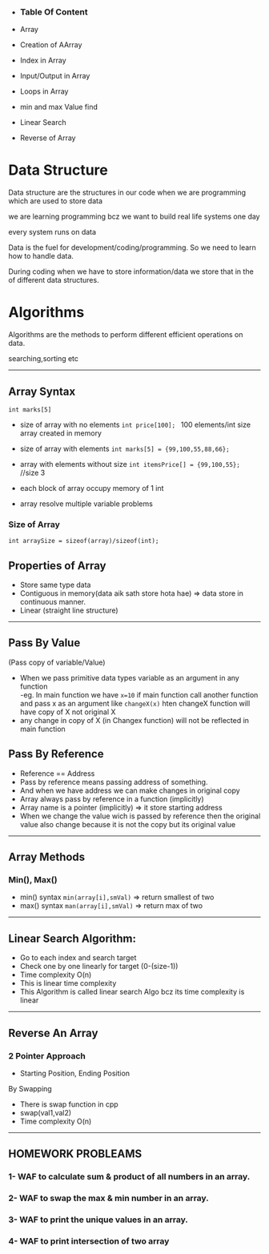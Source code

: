 - ### Table Of Content

- Array 
- Creation of AArray
- Index in Array
- Input/Output in Array
- Loops in Array
- min and max Value find
- Linear Search
- Reverse of Array

#  Data Structure

Data structure are the structures in our code when we are programming which are used to store data

we are learning programming bcz we want to build real  life systems one day

every system runs on data

Data is the fuel for development/coding/programming. So  we need to learn how to handle data.

During coding when we have to store information/data we store that in the of different data structures.

# Algorithms

Algorithms are the methods to perform different efficient operations on data.

searching,sorting etc

---

##  Array Syntax

`int marks[5]`
- size of array with no elements
    `int price[100]; ` 100 elements/int size array created in memory
- size of array with elements
    `int marks[5] = {99,100,55,88,66};`
- array with elements without size
    `int itemsPrice[] = {99,100,55}; ` //size 3

- each block of array occupy  memory of 1 int
- array resolve multiple variable problems

### Size of Array

`int arraySize = sizeof(array)/sizeof(int);`

## Properties of Array

- Store same type data
- Contiguous in memory(data aik sath store hota hae) => data store in continuous manner.
- Linear (straight line structure)

---

## Pass By Value
(Pass copy of variable/Value)

- When we pass primitive data types variable as an argument in any function  
-eg. In main function we have `x=10` if main function call another function and pass x as an argument like `changeX(x)` hten changeX function will have copy of X not original X
- any change in copy of X (in Changex function) will not be reflected in main function

## Pass By Reference

- Reference == Address
- Pass by reference means passing address of something.
- And when we have address we can make changes in original copy 
- Array always pass by reference in a function (implicitly)
-  Array name is a pointer (implicitly)  =>  it store starting address
- When we change the value wich is passed by reference then the original value also change because it is not the copy but its original value

---

## Array Methods

### Min(), Max()

- min() syntax `min(array[i],smVal)` => return smallest of two
- max() syntax `man(array[i],smVal)` =>  return max of two

---

## Linear Search Algorithm:

- Go to each index and search target
- Check one by one linearly for target (0-(size-1))
- Time complexity O(n) 
- This is linear time complexity
- This Algorithm is called linear search Algo bcz its time complexity is linear

---

## Reverse An Array

### 2 Pointer Approach

- Starting Position, Ending Position

By Swapping 

- There is swap function in cpp
- swap(val1,val2)
- Time complexity O(n)

---

## HOMEWORK PROBLEAMS

### 1- WAF to calculate sum & product of all numbers in an array.

### 2- WAF to swap the max & min number in an array.

### 3- WAF to print the  unique values in an array.

### 4- WAF to print intersection of two array
